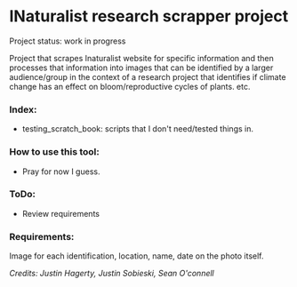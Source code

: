 # INaturalist research scrapper project
Project status: work in progress

Project that scrapes Inaturalist website for specific information and then processes that information into images that can be identified by a larger audience/group in the context of a research project that identifies if climate change has an effect on bloom/reproductive cycles of plants. etc.



### Index:
 - testing_scratch_book: scripts that I don't need/tested things in. 

### How to use this tool:
 - Pray for now I guess. 

### ToDo:
 - Review requirements
### Requirements:

Image for each identification, location, name, date on the photo itself. 
 

*Credits: Justin Hagerty, Justin Sobieski, Sean O'connell* 
